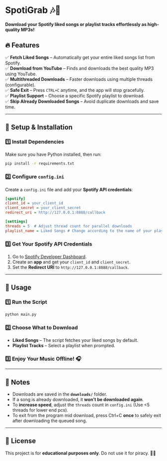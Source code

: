 # **SpotiGrab** 🎶🚀  
**Download your Spotify liked songs or playlist tracks effortlessly as high-quality MP3s!**  

## **🔥 Features**  
✅ **Fetch Liked Songs** – Automatically get your entire liked songs list from Spotify.  
✅ **Download from YouTube** – Finds and downloads the best quality MP3 using YouTube.  
✅ **Multithreaded Downloads** – Faster downloads using multiple threads (configurable).  
✅ **Safe Exit** – Press `CTRL+C` anytime, and the app will stop gracefully.  
✅ **Playlist Support** – Choose a specific Spotify playlist to download.  
✅ **Skip Already Downloaded Songs** – Avoid duplicate downloads and save time.  

---

## **🔧 Setup & Installation**  

### **1️⃣ Install Dependencies**  
Make sure you have Python installed, then run:  
```bash
pip install -r requirements.txt
```

### **2️⃣ Configure `config.ini`**  
Create a `config.ini` file and add your **Spotify API credentials**:  
```ini
[spotify]
client_id = your_client_id
client_secret = your_client_secret
redirect_uri = http://127.0.0.1:8888/callback

[settings]
threads = 5  # Adjust thread count for parallel downloads
playlist_name = Liked Songs # Change according to the name of your playlist
```

### **3️⃣ Get Your Spotify API Credentials**  
1. Go to [Spotify Developer Dashboard](https://developer.spotify.com/dashboard/).  
2. Create an **app** and get your `client_id` and `client_secret`.  
3. Set the **Redirect URI** to `http://127.0.0.1:8888/callback`.  

---

## **🚀 Usage**  

### **1️⃣ Run the Script**  
```bash
python main.py
```

### **2️⃣ Choose What to Download**  
- **Liked Songs** – The script fetches your liked songs by default.  
- **Playlist Tracks** – Select a playlist when prompted.  

### **3️⃣ Enjoy Your Music Offline!** 🎧  

---

## **📌 Notes**  
- Downloads are saved in the **`downloads/`** folder.  
- If a song is already downloaded, it **won’t be downloaded again**.  
- To **increase speed**, adjust the `threads` count in `config.ini` (Use <5 threads for lower end pcs).  
- To exit from the program mid download, press Ctrl+C **once** to safely exit after downloading the queued song.
---

## **📜 License**  
This project is for **educational purposes only**. Do not use it for piracy. 🎵🚀  
